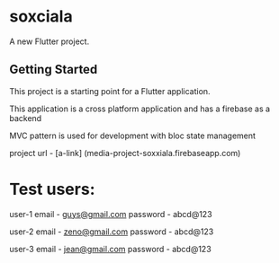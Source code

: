 # soxciala

A new Flutter project.

## Getting Started

This project is a starting point for a Flutter application.

This application is a cross platform application and has a firebase as a backend

MVC pattern is used for development with bloc state management 


project url - 
[a-link] (media-project-soxxiala.firebaseapp.com)


# Test users:
user-1
email - guys@gmail.com
password - abcd@123

user-2
email - zeno@gmail.com
password - abcd@123

user-3
email - jean@gmail.com
password - abcd@123


